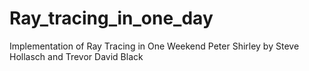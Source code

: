 # Ray_tracing_in_one_day
Implementation of Ray Tracing in One Weekend Peter Shirley by Steve Hollasch and Trevor David Black 
